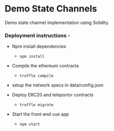 # Demo State Channels

Demo state channel implementation using Solidity.


### Deployment instructions - 

* Npm install dependencies
    * `npm install`

* Compile the ethereum contracts
    * `truffle compile`

* setup the network specs in data/config.json

* Deploy ERC20 and teleportor contracts
    * `truffle migrate`

* Start the front-end vue app
    * `npm start`
